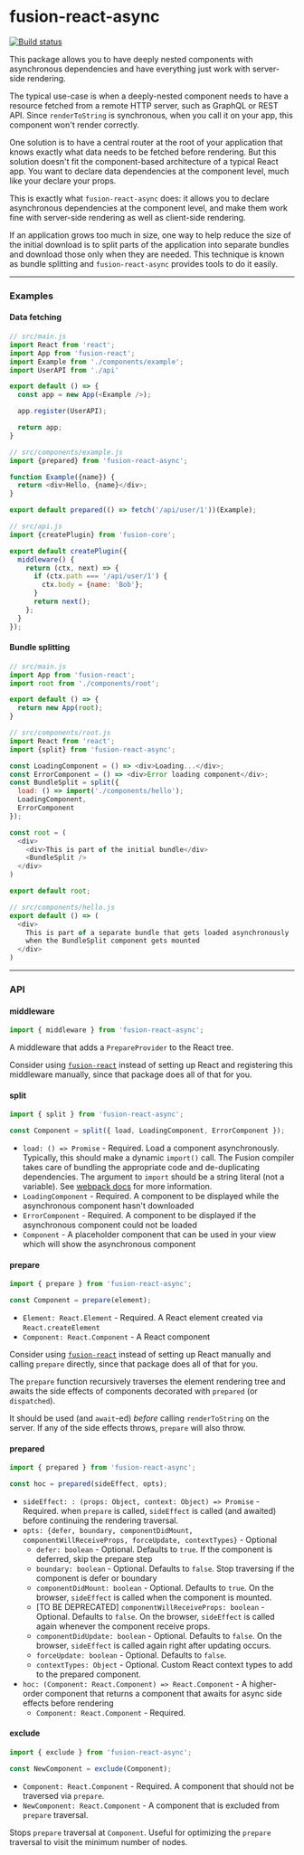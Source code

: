 # fusion-react-async

[![Build status](https://badge.buildkite.com/7037953b28b5737bad5844360b3ceef38b3aab09b6fd31587d.svg?branch=master)](https://buildkite.com/uberopensource/fusion-react-async)

This package allows you to have deeply nested components with asynchronous dependencies and have everything just work with server-side rendering.

The typical use-case is when a deeply-nested component needs to have a resource fetched from a remote HTTP server, such as GraphQL or REST API. Since `renderToString` is synchronous, when you call it on your app, this component won't render correctly.

One solution is to have a central router at the root of your application that knows exactly what data needs to be fetched before rendering. But this solution doesn't fit the component-based architecture of a typical React app. You want to declare data dependencies at the component level, much like your declare your props.

This is exactly what `fusion-react-async` does: it allows you to declare asynchronous dependencies at the component level, and make them work fine with server-side rendering as well as client-side rendering.

If an application grows too much in size, one way to help reduce the size of the initial download is to split parts of the application into separate bundles and download those only when they are needed. This technique is known
as bundle splitting and `fusion-react-async` provides tools to do it easily.

---

### Examples

#### Data fetching

```js
// src/main.js
import React from 'react';
import App from 'fusion-react';
import Example from './components/example';
import UserAPI from './api'

export default () => {
  const app = new App(<Example />);

  app.register(UserAPI);

  return app;
}

// src/components/example.js
import {prepared} from 'fusion-react-async';

function Example({name}) {
  return <div>Hello, {name}</div>;
}

export default prepared(() => fetch('/api/user/1'))(Example);

// src/api.js
import {createPlugin} from 'fusion-core';

export default createPlugin({
  middleware() {
    return (ctx, next) => {
      if (ctx.path === '/api/user/1') {
        ctx.body = {name: 'Bob'};
      }
      return next();
    };
  }
});
```

#### Bundle splitting

```js
// src/main.js
import App from 'fusion-react';
import root from './components/root';

export default () => {
  return new App(root);
}

// src/components/root.js
import React from 'react';
import {split} from 'fusion-react-async';

const LoadingComponent = () => <div>Loading...</div>;
const ErrorComponent = () => <div>Error loading component</div>;
const BundleSplit = split({
  load: () => import('./components/hello');
  LoadingComponent,
  ErrorComponent
});

const root = (
  <div>
    <div>This is part of the initial bundle</div>
    <BundleSplit />
  </div>
)

export default root;

// src/components/hello.js
export default () => (
  <div>
    This is part of a separate bundle that gets loaded asynchronously
    when the BundleSplit component gets mounted
  </div>
)
```

---

### API

#### middleware

```js
import { middleware } from 'fusion-react-async';
```

A middleware that adds a `PrepareProvider` to the React tree.

Consider using [`fusion-react`](https://github.com/fusionjs/fusion-react) instead of setting up React and registering this middleware manually, since that package does all of that for you.

#### split

```js
import { split } from 'fusion-react-async';

const Component = split({ load, LoadingComponent, ErrorComponent });
```

* `load: () => Promise` - Required. Load a component asynchronously. Typically, this should make a dynamic `import()` call.
  The Fusion compiler takes care of bundling the appropriate code and de-duplicating dependencies. The argument to `import` should be a string literal (not a variable). See [webpack docs](https://webpack.js.org/api/module-methods/#import-) for more information.
* `LoadingComponent` - Required. A component to be displayed while the asynchronous component hasn't downloaded
* `ErrorComponent` - Required. A component to be displayed if the asynchronous component could not be loaded
* `Component` - A placeholder component that can be used in your view which will show the asynchronous component

#### prepare

```js
import { prepare } from 'fusion-react-async';

const Component = prepare(element);
```

* `Element: React.Element` - Required. A React element created via `React.createElement`
* `Component: React.Component` - A React component

Consider using [`fusion-react`](https://github.com/fusionjs/fusion-react) instead of setting up React manually and calling `prepare` directly, since that package does all of that for you.

The `prepare` function recursively traverses the element rendering tree and awaits the side effects of components decorated with `prepared` (or `dispatched`).

It should be used (and `await`-ed) _before_ calling `renderToString` on the server. If any of the side effects throws, `prepare` will also throw.

#### prepared

```js
import { prepared } from 'fusion-react-async';

const hoc = prepared(sideEffect, opts);
```

* `sideEffect: : (props: Object, context: Object) => Promise` - Required. when `prepare` is called, `sideEffect` is called (and awaited) before continuing the rendering traversal.
* `opts: {defer, boundary, componentDidMount, componentWillReceiveProps, forceUpdate, contextTypes}` - Optional
  * `defer: boolean` - Optional. Defaults to `true`. If the component is deferred, skip the prepare step
  * `boundary: boolean` - Optional. Defaults to `false`. Stop traversing if the component is defer or boundary
  * `componentDidMount: boolean` - Optional. Defaults to `true`. On the browser, `sideEffect` is called when the component is mounted.
  * [TO BE DEPRECATED] `componentWillReceiveProps: boolean` - Optional. Defaults to `false`. On the browser, `sideEffect` is called again whenever the component receive props.
  * `componentDidUpdate: boolean` - Optional. Defaults to `false`. On the browser, `sideEffect` is called again right after updating occurs.
  * `forceUpdate: boolean` - Optional. Defaults to `false`.
  * `contextTypes: Object` - Optional. Custom React context types to add to the prepared component.
* `hoc: (Component: React.Component) => React.Component` - A higher-order component that returns a component that awaits for async side effects before rendering
  * `Component: React.Component` - Required.

#### exclude

```js
import { exclude } from 'fusion-react-async';

const NewComponent = exclude(Component);
```

* `Component: React.Component` - Required. A component that should not be traversed via `prepare`.
* `NewComponent: React.Component` - A component that is excluded from `prepare` traversal.

Stops `prepare` traversal at `Component`. Useful for optimizing the `prepare` traversal to visit the minimum number of nodes.
